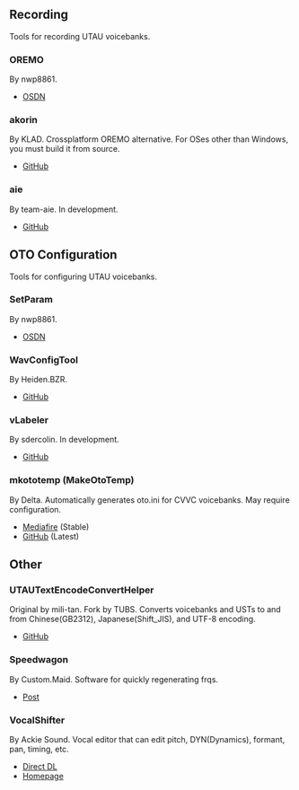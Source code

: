 ## Recording

Tools for recording UTAU voicebanks.

### OREMO
By nwp8861.

- [OSDN](https://osdn.net/users/nwp8861/pf/OREMO/files/)

### akorin
By KLAD. Crossplatform OREMO alternative. For OSes other than Windows, you must build it from source.

- [GitHub](https://github.com/adlez27/akorin)

### aie
By team-aie. In development.

- [GitHub](https://github.com/team-aie/app)


## OTO Configuration

Tools for configuring UTAU voicebanks.

### SetParam
By nwp8861.

- [OSDN](https://osdn.net/users/nwp8861/pf/setParam/files/)

### WavConfigTool
By Heiden.BZR.

- [GitHub](https://github.com/HeidenBZR/WavConfigTool)

### vLabeler
By sdercolin. In development.

- [GitHub](https://github.com/sdercolin/vlabeler)

### mkototemp (MakeOtoTemp)
By Delta. Automatically generates oto.ini for CVVC voicebanks. May require configuration.

- [Mediafire](http://www.mediafire.com/file/br24scnv4tndm5u/mkototemp0500.zip/file) (Stable)
- [GitHub](https://github.com/delta-kimigatame/MakeOtoTemp) (Latest)

## Other

### UTAUTextEncodeConvertHelper
Original by mili-tan. Fork by TUBS. Converts voicebanks and USTs to and from Chinese(GB2312), Japanese(Shift_JIS), and UTF-8 encoding.

- [GitHub](https://github.com/The-UTAU-Black-Supermarket/INARI.UTAUTextEncodeConvertHelper)

### Speedwagon
By Custom.Maid. Software for quickly regenerating frqs.

- [Post](http://custom-made.seesaa.net/article/312531314.html)

### VocalShifter
By Ackie Sound. Vocal editor that can edit pitch, DYN(Dynamics), formant, pan, timing, etc.

- [Direct DL](https://ackiesound.ifdef.jp/data/vshifterle343.zip)
- [Homepage](https://ackiesound.ifdef.jp/download.html)